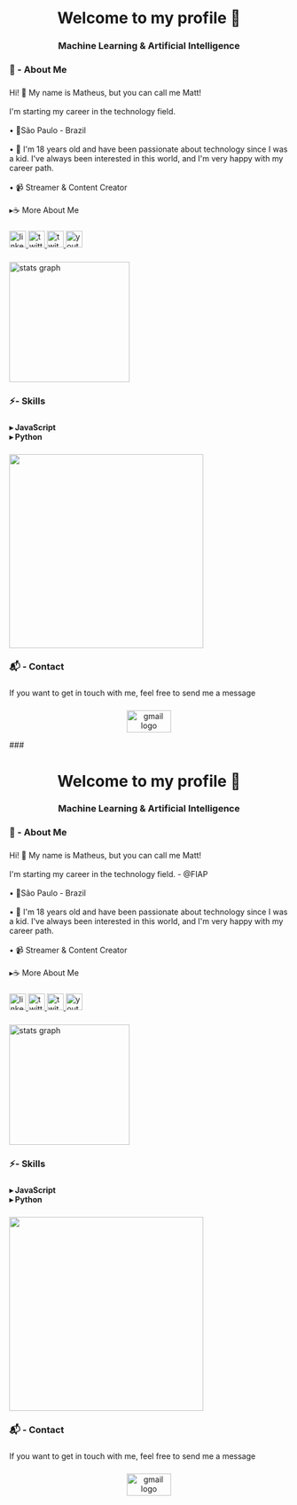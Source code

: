 <h1 align="center">Welcome to my profile 🍜</h1>

###

<h3 align="center">Machine Learning & Artificial Intelligence</h3>

###

<h3 align="left">📩 - About Me</h3>

###

<p align="left">Hi! 👋 My name is Matheus, but you can call me Matt! <br><br>I'm starting my career in the technology field. <br><br>• 📍São Paulo - Brazil<br><br>• 💾 I'm 18 years old and have been passionate about technology since I was a kid. I've always been interested in this world, and I'm very happy with my career path.<br><br>• 📹 Streamer & Content Creator<br><br>▸☕ More About Me</p>

###

<div align="left">
  <a href="https://www.linkedin.com/in/mattttdev/" target="_blank">
    <img src="https://img.shields.io/static/v1?message=LinkedIn&logo=linkedin&label=&color=0077B5&logoColor=white&labelColor=&style=for-the-badge" height="30" alt="linkedin logo"  />
  </a>
  <a href="https://x.com/_matzinn" target="_blank">
    <img src="https://img.shields.io/static/v1?message=Twitter&logo=twitter&label=&color=1DA1F2&logoColor=white&labelColor=&style=for-the-badge" height="30" alt="twitter logo"  />
  </a>
  <a href="https://www.twitch.tv/matttzinn" target="_blank">
    <img src="https://img.shields.io/static/v1?message=Twitch&logo=twitch&label=&color=9146FF&logoColor=white&labelColor=&style=for-the-badge" height="30" alt="twitch logo"  />
  </a>
  <a href="https://www.youtube.com/@matttexe" target="_blank">
    <img src="https://img.shields.io/static/v1?message=Youtube&logo=youtube&label=&color=FF0000&logoColor=white&labelColor=&style=for-the-badge" height="30" alt="youtube logo"  />
  </a>
</div>

###

<div align="left">
  <img src="https://github-readme-stats.vercel.app/api?username=matttexe&hide_title=false&hide_rank=false&show_icons=true&include_all_commits=true&count_private=true&disable_animations=false&theme=radical&locale=en&hide_border=false&order=1" height="217" alt="stats graph"  />
</div>

###

<h3 align="left">⚡- Skills</h3>

###

<h4 align="left">▸ JavaScript<br>▸ Python</h4>

###

<div align="left">
  <img height="350" src="https://mir-s3-cdn-cf.behance.net/project_modules/fs/9afe0493484903.5e66500f8dea4.gif"  />
</div>

###

<h3 align="left">📬 - Contact</h3>

###

<p align="left">If you want to get in touch with me, feel free to send me a message</p>

###

<div align="center">
  <a href="matttt.dev@gmail.com" target="_blank">
    <img src="https://raw.githubusercontent.com/maurodesouza/profile-readme-generator/master/src/assets/icons/social/gmail/default.svg" width="80" height="40" alt="gmail logo"  />
  </a>
</div>

###<h1 align="center">Welcome to my profile 🍜</h1>

###

<h3 align="center">Machine Learning & Artificial Intelligence</h3>

###

<h3 align="left">📩 - About Me</h3>

###

<p align="left">Hi! 👋 My name is Matheus, but you can call me Matt! <br><br>I'm starting my career in the technology field. - @FIAP <br><br>• 📍São Paulo - Brazil<br><br>• 💾 I'm 18 years old and have been passionate about technology since I was a kid. I've always been interested in this world, and I'm very happy with my career path.<br><br>• 📹 Streamer & Content Creator<br><br>▸☕ More About Me</p>

###

<div align="left">
  <a href="https://www.linkedin.com/in/mattttdev/" target="_blank">
    <img src="https://img.shields.io/static/v1?message=LinkedIn&logo=linkedin&label=&color=0077B5&logoColor=white&labelColor=&style=for-the-badge" height="30" alt="linkedin logo"  />
  </a>
  <a href="https://x.com/_matzinn" target="_blank">
    <img src="https://img.shields.io/static/v1?message=Twitter&logo=twitter&label=&color=1DA1F2&logoColor=white&labelColor=&style=for-the-badge" height="30" alt="twitter logo"  />
  </a>
  <a href="https://www.twitch.tv/matttzinn" target="_blank">
    <img src="https://img.shields.io/static/v1?message=Twitch&logo=twitch&label=&color=9146FF&logoColor=white&labelColor=&style=for-the-badge" height="30" alt="twitch logo"  />
  </a>
  <a href="https://www.youtube.com/@matttexe" target="_blank">
    <img src="https://img.shields.io/static/v1?message=Youtube&logo=youtube&label=&color=FF0000&logoColor=white&labelColor=&style=for-the-badge" height="30" alt="youtube logo"  />
  </a>
</div>

###

<div align="left">
  <img src="https://github-readme-stats.vercel.app/api?username=matttexe&hide_title=false&hide_rank=false&show_icons=true&include_all_commits=true&count_private=true&disable_animations=false&theme=radical&locale=en&hide_border=false&order=1" height="217" alt="stats graph"  />
</div>

###

<h3 align="left">⚡- Skills</h3>

###

<h4 align="left">▸ JavaScript<br>▸ Python</h4>

###

<div align="left">
  <img height="350" src="https://mir-s3-cdn-cf.behance.net/project_modules/fs/9afe0493484903.5e66500f8dea4.gif"  />
</div>

###

<h3 align="left">📬 - Contact</h3>

###

<p align="left">If you want to get in touch with me, feel free to send me a message</p>

###

<div align="center">
  <a href="matttt.dev@gmail.com" target="_blank">
    <img src="https://raw.githubusercontent.com/maurodesouza/profile-readme-generator/master/src/assets/icons/social/gmail/default.svg" width="80" height="40" alt="gmail logo"  />
  </a>
</div>

###
